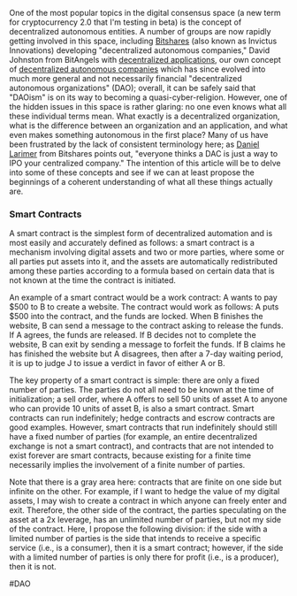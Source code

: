 One of the most popular topics in the digital consensus space (a new term for cryptocurrency 2.0 that I'm testing in beta) is the concept of decentralized autonomous entities. A number of groups are now rapidly getting involved in this space, including [Bitshares](https://translate.google.com/website?sl=en&tl=fr&hl=fr&client=webapp&u=http://bitshares.org/) (also known as Invictus Innovations) developing "decentralized autonomous companies," David Johnston from BitAngels with [decentralized applications](https://translate.google.com/website?sl=en&tl=fr&hl=fr&client=webapp&u=https://github.com/DavidJohnstonCEO/DecentralizedApplications), our own concept of [decentralized autonomous companies](https://translate.google.com/website?sl=en&tl=fr&hl=fr&client=webapp&u=http://bitcoinmagazine.com/7050/bootstrapping-a-decentralized-autonomous-corporation-part-i/) which has since evolved into much more general and not necessarily financial "decentralized autonomous organizations" (DAO); overall, it can be safely said that "DAOism" is on its way to becoming a quasi-cyber-religion. However, one of the hidden issues in this space is rather glaring: no one even knows what all these individual terms mean. What exactly is a decentralized organization, what is the difference between an organization and an application, and what even makes something autonomous in the first place? Many of us have been frustrated by the lack of consistent terminology here; as [Daniel Larimer](https://translate.google.com/website?sl=en&tl=fr&hl=fr&client=webapp&u=https://bitsharestalk.org/index.php?PHPSESSID%3D45307737804b2a1403def563cdb5ba15%26topic%3D4340.msg54700%23msg54700) from Bitshares points out, "everyone thinks a DAC is just a way to IPO your centralized company." The intention of this article will be to delve into some of these concepts and see if we can at least propose the beginnings of a coherent understanding of what all these things actually are.

### Smart Contracts

A smart contract is the simplest form of decentralized automation and is most easily and accurately defined as follows: a smart contract is a mechanism involving digital assets and two or more parties, where some or all parties put assets into it, and the assets are automatically redistributed among these parties according to a formula based on certain data that is not known at the time the contract is initiated.

An example of a smart contract would be a work contract: A wants to pay $500 to B to create a website. The contract would work as follows: A puts $500 into the contract, and the funds are locked. When B finishes the website, B can send a message to the contract asking to release the funds. If A agrees, the funds are released. If B decides not to complete the website, B can exit by sending a message to forfeit the funds. If B claims he has finished the website but A disagrees, then after a 7-day waiting period, it is up to judge J to issue a verdict in favor of either A or B.

The key property of a smart contract is simple: there are only a fixed number of parties. The parties do not all need to be known at the time of initialization; a sell order, where A offers to sell 50 units of asset A to anyone who can provide 10 units of asset B, is also a smart contract. Smart contracts can run indefinitely; hedge contracts and escrow contracts are good examples. However, smart contracts that run indefinitely should still have a fixed number of parties (for example, an entire decentralized exchange is not a smart contract), and contracts that are not intended to exist forever are smart contracts, because existing for a finite time necessarily implies the involvement of a finite number of parties.

Note that there is a gray area here: contracts that are finite on one side but infinite on the other. For example, if I want to hedge the value of my digital assets, I may wish to create a contract in which anyone can freely enter and exit. Therefore, the other side of the contract, the parties speculating on the asset at a 2x leverage, has an unlimited number of parties, but not my side of the contract. Here, I propose the following division: if the side with a limited number of parties is the side that intends to receive a specific service (i.e., is a consumer), then it is a smart contract; however, if the side with a limited number of parties is only there for profit (i.e., is a producer), then it is not.

#DAO 